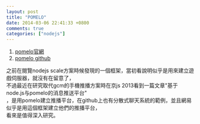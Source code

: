 ```yaml
---
layout: post
title: "POMELO"
date: 2014-03-06 22:41:33 +0800
comments: true
categories: ["nodejs"]
---
```


1. [pomelo官網](http://pomelo.netease.com/  "pomelo官網")  
2. [pomelo github](https://github.com/NetEase/pomelo   "pomelo github")  

<!-- more -->
之前在閱覽nodejs scale方案時候發現的一個框架，當初看說明似乎是用來建立遊戲伺服器，就沒有在留意了，  
不過最近在研究取代gcm的手機推播方案時在京js 2013看到一篇文章"基于node.js与pomelo的消息推送平台"  
，是用pomelo建立推播平台，在github上也有分散式聊天系統的範例，並且網易似乎是用這個框架建立他們的推播平台，  
看來是值得深入研究。
